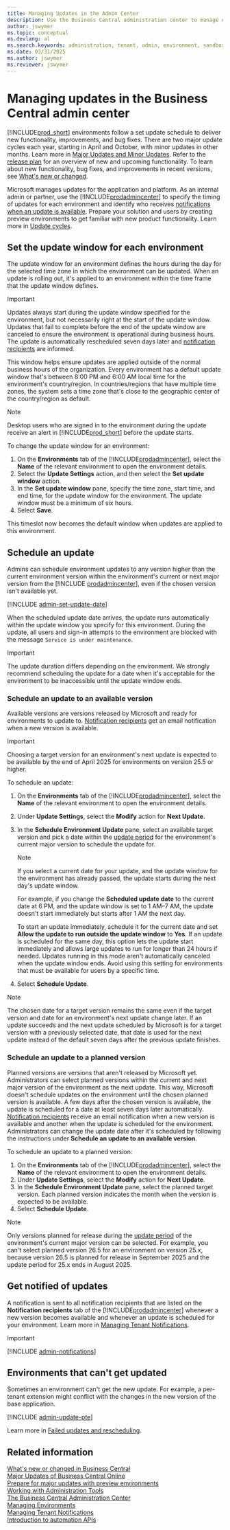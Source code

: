 ```yaml
---
title: Managing Updates in the Admin Center
description: Use the Business Central administration center to manage environment updates, including setting update windows and update dates.  
author: jswymer
ms.topic: conceptual
ms.devlang: al
ms.search.keywords: administration, tenant, admin, environment, sandbox, update
ms.date: 03/31/2025
ms.author: jswymer
ms.reviewer: jswymer
---
```


# Managing updates in the Business Central admin center

[!INCLUDE[prod_short](../developer/includes/prod_short.md)] environments follow a set update schedule to deliver new functionality, improvements, and bug fixes. There are two major update cycles each year, starting in April and October, with minor updates in other months. Learn more in [Major Updates and Minor Updates](update-rollout-timeline.md). Refer to the [release plan](/dynamics365/release-plans/) for an overview of new and upcoming functionality. To learn about new functionality, bug fixes, and improvements in recent versions, see [What's new or changed](../whatsnew/overview.md).

Microsoft manages updates for the application and platform. As an internal admin or partner, use the [!INCLUDE[prodadmincenter](../developer/includes/prodadmincenter.md)] to specify the timing of updates for each environment and identify who receives [notifications when an update is available](#notify). Prepare your solution and users by creating preview environments to get familiar with new product functionality. Learn more in [Update cycles](update-rollout-timeline.md).  

## Set the update window for each environment

The update window for an environment defines the hours during the day for the selected time zone in which the environment can be updated. When an update is rolling out, it's applied to an environment within the time frame that the update window defines.

> [!IMPORTANT]
> Updates always start during the update window specified for the environment, but not necessarily right at the start of the update window. Updates that fail to complete before the end of the update window are canceled to ensure the environment is operational during business hours. The update is automatically rescheduled seven days later and [notification recipients](#notify) are informed.

This window helps ensure updates are applied outside of the normal business hours of the organization. Every environment has a default update window that's between 8:00 PM and 6:00 AM local time for the environment's country/region. In countries/regions that have multiple time zones, the system sets a time zone that's close to the geographic center of the country/region as default.

> [!NOTE]
> Desktop users who are signed in to the environment during the update receive an alert in [!INCLUDE[prod_short](../developer/includes/prod_short.md)] before the update starts.

To change the update window for an environment:

1. On the **Environments** tab of the [!INCLUDE[prodadmincenter](../developer/includes/prodadmincenter.md)], select the **Name** of the relevant environment to open the environment details.
2. Select the **Update Settings** action, and then select the **Set update window** action.
3. In the **Set update window** pane, specify the time zone, start time, and end time, for the update window for the environment. The update window must be a minimum of six hours.
4. Select **Save**.

This timeslot now becomes the default window when updates are applied to this environment.

## <a name="schedule"></a>Schedule an update

Admins can schedule environment updates to any version higher than the current environment version within the environment's current or next major version from the [!INCLUDE [prodadmincenter](../developer/includes/prodadmincenter.md)], even if the chosen version isn't available yet.  

[!INCLUDE [admin-set-update-date](../includes/admin-set-update-date.md)]

When the scheduled update date arrives, the update runs automatically within the update window you specify for this environment. During the update, all users and sign-in attempts to the environment are blocked with the message `Service is under maintenance`.

> [!IMPORTANT]
> The update duration differs depending on the environment. We strongly recommend scheduling the update for a date when it's acceptable for the environment to be inaccessible until the update window ends.  

### Schedule an update to an available version

Available versions are versions released by Microsoft and ready for environments to update to. [Notification recipients](tenant-admin-center-notifications.md) get an email notification when a new version is available.  

> [!IMPORTANT]
> Choosing a target version for an environment's next update is expected to be available by the end of April 2025 for environments on version 25.5 or higher.

To schedule an update:

1. On the **Environments** tab of the [!INCLUDE[prodadmincenter](../developer/includes/prodadmincenter.md)], select the **Name** of the relevant environment to open the environment details.
1. Under **Update Settings**, select the **Modify** action for **Next Update**.
1. In the **Schedule Environment Update** pane, select an available target version and pick a date within the [update period](update-rollout-timeline.md#update-period) for the environment's current major version to schedule the update for.

    > [!NOTE]
    > If you select a current date for your update, and the update window for the environment has already passed, the update starts during the next day's update window.
    >
    > For example, if you change the **Scheduled update date** to the current date at 6 PM, and the update window is set to 1 AM–7 AM, the update doesn't start immediately but starts after 1 AM the next day.
    >
    > To start an update immediately, schedule it for the current date and set **Allow the update to run outside the update window** to **Yes**. If an update is scheduled for the same day, this option lets the update start immediately and allows large updates to run for longer than 24 hours if needed. Updates running in this mode aren't automatically canceled when the update window ends. Avoid using this setting for environments that must be available for users by a specific time.  

1. Select **Schedule Update**.

> [!NOTE]
> <!--The chosen date for a target version is preserved for that version even if the target version and date for an environment's next update are changed later. If when an updates succeeds, the next update scheduled by Microsoft is for a target version for which a date was selected previously, this date will be when the next update runs rather than the default seven days after completion of the previous update.--> The chosen date for a target version remains the same even if the target version and date for an environment's next update change later. If an update succeeds and the next update scheduled by Microsoft is for a target version with a previously selected date, that date is used for the next update instead of the default seven days after the previous update finishes.  

### Schedule an update to a planned version

Planned versions are versions that aren't released by Microsoft yet. Administrators can select planned versions within the current and next major version of the environment as the next update. This way, Microsoft doesn't schedule updates on the environment until the chosen planned version is available. A few days after the chosen version is available, the update is scheduled for a date at least seven days later automatically. [Notification recipients](tenant-admin-center-notifications.md) receive an email notification when a new version is available and another when the update is scheduled for the environment. Administrators can change the update date after it's scheduled by following the instructions under **Schedule an update to an available version**.

To schedule an update to a planned version:

1. On the **Environments** tab of the [!INCLUDE[prodadmincenter](../developer/includes/prodadmincenter.md)], select the **Name** of the relevant environment to open the environment details.
1. Under **Update Settings**, select the **Modify** action for **Next Update**.
1. In the **Schedule Environment Update** pane, select the planned target version. Each planned version indicates the month when the version is expected to be available.
1. Select **Schedule Update**.

> [!NOTE]  
> Only versions planned for release during the [update period](update-rollout-timeline.md#update-period) of the environment's current major version can be selected. For example, you can't select planned version 26.5 for an environment on version 25.x, because version 26.5 is planned for release in September 2025 and the update period for 25.x ends in August 2025.

## <a name="notify"></a>Get notified of updates

A notification is sent to all notification recipients that are listed on the **Notification recipients** tab of the [!INCLUDE[prodadmincenter](../developer/includes/prodadmincenter.md)] whenever a new version becomes available and whenever an update is scheduled for your environment. Learn more in [Managing Tenant Notifications](tenant-admin-center-notifications.md).

> [!IMPORTANT]
> [!INCLUDE [admin-notifications](../includes/admin-notifications.md)]

## Environments that can't get updated

Sometimes an environment can't get the new update. For example, a per-tenant extension might conflict with the changes in the new version of the base application.  

[!INCLUDE [admin-update-pte](../includes/admin-update-pte.md)]

Learn more in [Failed updates and rescheduling](update-rollout-timeline.md#failed-updates-and-rescheduling).  

## Related information

[What's new or changed in Business Central](../whatsnew/overview.md)  
[Major Updates of Business Central Online](update-rollout-timeline.md)  
[Prepare for major updates with preview environments](preview-environments.md)  
[Working with Administration Tools](administration.md)  
[The Business Central Administration Center](tenant-admin-center.md)  
[Managing Environments](tenant-admin-center-environments.md)  
[Managing Tenant Notifications](tenant-admin-center-notifications.md)  
[Introduction to automation APIs](itpro-introduction-to-automation-apis.md)  
